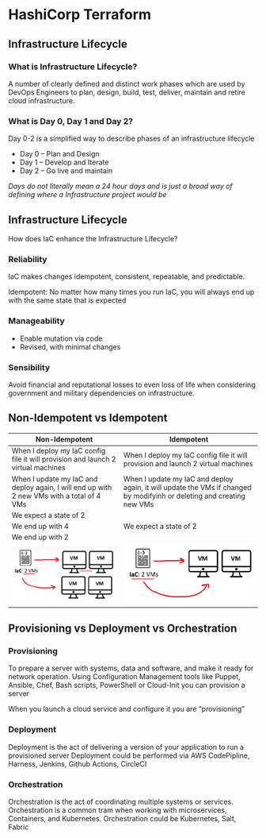 # HashiCorp Terraform

## Infrastructure Lifecycle
### What is Infrastructure Lifecycle?
A number of clearly defined and distinct work phases which are used by DevOps Engineers to plan, design, build, test, deliver, maintain and retire cloud infrastructure.

### What is Day 0, Day 1 and Day 2?
Day 0-2 is a simplified way to describe phases of an infrastructure lifecycle
-	Day 0 – Plan and Design
-	Day 1 – Develop and Iterate
-	Day 2 – Go live and maintain

*Days do not literally mean a 24 hour days and is just a broad way of defining where a Infrastructure project would be*

## Infrastructure Lifecycle
How does IaC enhance the Infrastructure Lifecycle?
### Reliability
IaC makes changes idempotent, consistent, repeatable, and predictable.

Idempotent: No matter how many times you run IaC, you will always end up with the same state that is expected

### Manageability
- Enable mutation via code
- Revised, with minimal changes

### Sensibility
Avoid financial and reputational losses to even loss of life when considering government and military dependencies on infrastructure.
## Non-Idempotent vs Idempotent
| Non-Idempotent | Idempotent |
| -------------- | ---------- |
| When I deploy my IaC config file it will provision and launch 2 virtual machines | When I deploy my IaC config file it will provision and launch 2 virtual machines |
| When I update my IaC and deploy again, I will end up with 2 new VMs with a total of 4 VMs | When I update my IaC and deploy again, it will update the VMs if changed by modifyinh or deleting and creating new VMs |
| We expect a state of 2 <br/>
We end up with 4 | We expect a state of 2 <br/>
We end up with 2 |
| ![terraformex4](../Images/terraform4.png) | ![terraformEx5](../Images/terraform5.png) |

## Provisioning vs Deployment vs Orchestration
### Provisioning
To prepare a server with systems, data and software, and make it ready for network operation. Using Configuration Management tools like Puppet, Ansible, Chef, Bash scripts, PowerShell or Cloud-Init you can provision a server

When you launch a cloud service and configure it you are “provisioning”

### Deployment
Deployment is the act of delivering a version of your application to run a provisioned server
Deployment could be performed via AWS CodePipline, Harness, Jenkins, Github Actions, CircleCI

### Orchestration
Orchestration is the act of coordinating multiple systems or services.
Orchestration is a common tram when working with microservices, Containers, and Kubernetes.
Orchestration could be Kubernetes, Salt, Fabric
